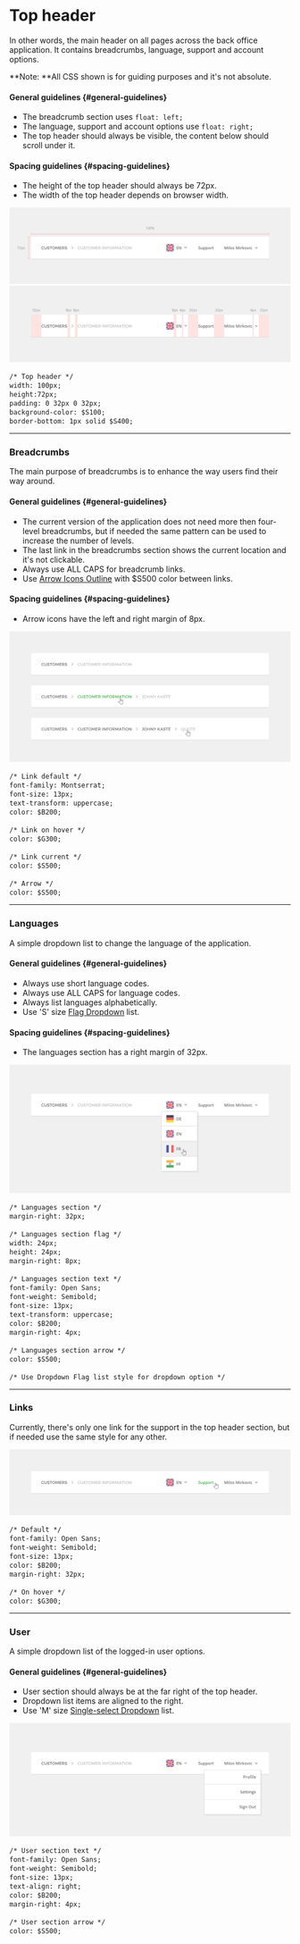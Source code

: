 # Top header

In other words, the main header on all pages across the back office application. It contains breadcrumbs, language, support and account options.

**Note: **All CSS shown is for guiding purposes and it's not absolute.

#### General guidelines {#general-guidelines}

* The breadcrumb section uses `float: left;`
* The language, support and account options use `float: right;`
* The top header should always be visible, the content below should scroll under it.

#### Spacing guidelines {#spacing-guidelines}

* The height of the top header should always be 72px.
* The width of the top header depends on browser width.

![](/assets/organisms/top-header-sizing.png)![](/assets/organisms/top-header-spacing.png)

```
/* Top header */
width: 100px;
height:72px;
padding: 0 32px 0 32px;
background-color: $S100;
border-bottom: 1px solid $S400;
```

---

### Breadcrumbs

The main purpose of breadcrumbs is to enhance the way users find their way around.

#### General guidelines {#general-guidelines}

* The current version of the application does not need more then four-level breadcrumbs, but if needed the same pattern can be used to increase the number of levels.
* The last link in the breadcrumbs section shows the current location and it's not clickable.
* Always use ALL CAPS for breadcrumb links.
* Use [Arrow Icons Outline](//foundations/iconography.html#arrow-icons) with $S500 color between links. 

#### Spacing guidelines {#spacing-guidelines}

* Arrow icons have the left and right margin of 8px.

![](/assets/organisms/top-header-breadcrumbs.png)

```
/* Link default */
font-family: Montserrat;
font-size: 13px;
text-transform: uppercase;
color: $B200;

/* Link on hover */
color: $G300;

/* Link current */
color: $S500;

/* Arrow */
color: $S500;
```

---

### Languages

A simple dropdown list to change the language of the application.

#### General guidelines {#general-guidelines}

* Always use short language codes.
* Always use ALL CAPS for language codes.
* Always list languages alphabetically.
* Use 'S' size [Flag Dropdown](//atoms/dropdowns.html#flag-list) list.

#### Spacing guidelines {#spacing-guidelines}

* The languages section has a right margin of 32px.

![](/assets/organisms/top-header-languages.png)

```
/* Languages section */
margin-right: 32px;

/* Languages section flag */
width: 24px;
height: 24px;
margin-right: 8px;

/* Languages section text */
font-family: Open Sans;
font-weight: Semibold;
font-size: 13px;
text-transform: uppercase;
color: $B200;
margin-right: 4px;

/* Languages section arrow */
color: $S500;

/* Use Dropdown Flag list style for dropdown option */
```

---

### Links

Currently, there's only one link for the support in the top header section, but if needed use the same style for any other.

![](/assets/organisms/top-header-links.png)

```
/* Default */
font-family: Open Sans;
font-weight: Semibold;
font-size: 13px;
color: $B200;
margin-right: 32px;

/* On hover */
color: $G300;
```

---

### User

A simple dropdown list of the logged-in user options.

#### General guidelines {#general-guidelines}

* User section should always be at the far right of the top header.
* Dropdown list items are aligned to the right.
* Use 'M' size [Single-select Dropdown](//atoms/dropdowns.html#single-select) list.

![](/assets/organisms/top-header-user.png)

```
/* User section text */
font-family: Open Sans;
font-weight: Semibold;
font-size: 13px;
text-align: right;
color: $B200;
margin-right: 4px;

/* User section arrow */
color: $S500;
```



